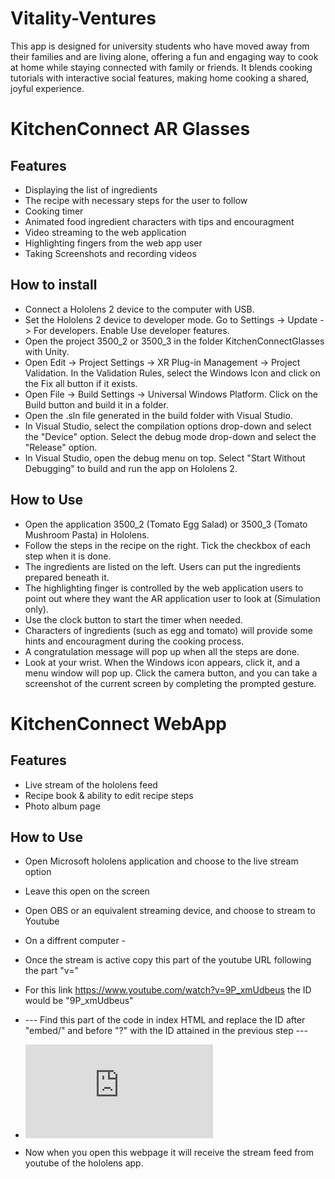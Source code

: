 # Vitality-Ventures
This app is designed for university students who have moved away from their families and are living alone, offering a fun and engaging way to cook at home while staying connected with family or friends. It blends cooking tutorials with interactive social features, making home cooking a shared, joyful experience.

# KitchenConnect AR Glasses
## Features
- Displaying the list of ingredients
- The recipe with necessary steps for the user to follow
- Cooking timer
- Animated food ingredient characters with tips and encouragment
- Video streaming to the web application
- Highlighting fingers from the web app user
- Taking Screenshots and recording videos

## How to install
- Connect a Hololens 2 device to the computer with USB.
- Set the Hololens 2 device to developer mode. Go to Settings -> Update -> For developers. Enable Use developer features.
- Open the project 3500_2 or 3500_3 in the folder KitchenConnectGlasses with Unity.
- Open Edit -> Project Settings -> XR Plug-in Management -> Project Validation. In the Validation Rules, select the Windows Icon and click on the Fix all button if it exists.
- Open File -> Build Settings -> Universal Windows Platform. Click on the Build button and build it in a folder.
- Open the .sln file generated in the build folder with Visual Studio.
- In Visual Studio, select the compilation options drop-down and select the "Device" option. Select the debug mode drop-down and select the "Release" option.
- In Visual Studio, open the debug menu on top. Select "Start Without Debugging" to build and run the app on Hololens 2.

## How to Use
- Open the application 3500_2 (Tomato Egg Salad) or 3500_3 (Tomato Mushroom Pasta) in Hololens.
- Follow the steps in the recipe on the right. Tick the checkbox of each step when it is done.
- The ingredients are listed on the left. Users can put the ingredients prepared beneath it.
- The highlighting finger is controlled by the web application users to point out where they want the AR application user to look at (Simulation only).
- Use the clock button to start the timer when needed.
- Characters of ingredients (such as egg and tomato) will provide some hints and encouragment during the cooking process.
- A congratulation message will pop up when all the steps are done.
- Look at your wrist. When the Windows icon appears, click it, and a menu window will pop up. Click the camera button, and you can take a screenshot of the current screen by completing the prompted gesture.

# KitchenConnect WebApp
## Features
- Live stream of the hololens feed 
- Recipe book & ability to edit recipe steps
- Photo album page
## How to Use
- Open Microsoft hololens application and choose to the live stream option
- Leave this open on the screen
- Open OBS or an equivalent streaming device, and choose to stream to Youtube

- On a diffrent computer -
- Once the stream is active copy this part of the youtube URL following the part "v="
- For this link https://www.youtube.com/watch?v=9P_xmUdbeus the ID would be "9P_xmUdbeus"
- --- Find this part of the code in index HTML and replace the ID after "embed/" and before "?" with the ID attained in the previous step ---
- <div class="video-placeholder">
        <iframe src="https://www.youtube.com/embed/[INSERT ID HERE]?autoplay=1&controls=0&modestbranding=1&showinfo=0" 
                frameborder="0" allow="autoplay; encrypted-media" allowfullscreen></iframe>
  </div>  
- Now when you open this webpage it will receive the stream feed from youtube of the hololens app. 
